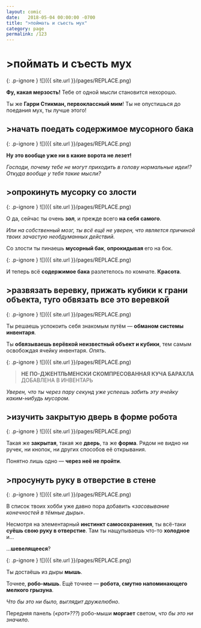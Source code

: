 ```yaml
---
layout: comic
date:   2018-05-04 00:00:00 -0700
title: ">поймать и съесть мух"
category: page
permalink: /123
---
```

# >поймать и съесть мух

{: .p-ignore }
![]({{ site.url }}/pages/REPLACE.png)

<strong>Фу, какая мерзость!</strong> Тебе от одной мысли становится нехорошо.

Ты же <strong>Гарри Стикман, первоклассный мим</strong>! Ты не опустишься до поедания мух, ты лучше этого!

## >начать поедать содержимое мусорного бака

{: .p-ignore }
![]({{ site.url }}/pages/REPLACE.png)

<strong>Ну это вообще уже ни в какие ворота не лезет!</strong>

<em>Господи, почему тебе не могут приходить в голову нормальные идеи!? Откуда вообще у тебя такие мысли?</em>

## >опрокинуть мусорку со злости

{: .p-ignore }
![]({{ site.url }}/pages/REPLACE.png)

О да, сейчас ты очень <strong>зол</strong>, и прежде всего <strong>на себя самого</strong>. 

<em>Или на собственный мозг, ты всё ещё не уверен, что является причиной твоих зачастую необдуманных действий.</em>

Со злости ты пинаешь <strong>мусорный бак</strong>, <strong>опрокидывая </strong>его на бок.

{: .p-ignore }
![]({{ site.url }}/pages/REPLACE.png)

И теперь всё <strong>содержимое бака</strong> разлетелось по комнате. <strong>Красота</strong>.

## >развязать веревку, прижать кубики к грани объекта, туго обвязать все это веревкой

{: .p-ignore }
![]({{ site.url }}/pages/REPLACE.png)

Ты решаешь успокоить себя знакомым путём — <strong>обманом системы инвентаря</strong>.

Ты <strong>обвязываешь верёвкой неизвестный объект и кубики</strong>, тем самым освобождая ячейку инвентаря. <em>Опять</em>.

{: .p-ignore }
![]({{ site.url }}/pages/REPLACE.png)

<blockquote><strong>НЕ ПО-ДЖЕНТЛЬМЕНСКИ СКОМПРЕСОВАННАЯ КУЧА БАРАХЛА </strong>ДОБАВЛЕНА В ИНВЕНТАРЬ</blockquote>

<em>Уверен, что ты через пару секунд уже успеешь забить эту ячейку каким-нибудь мусором.</em>

## >изучить закрытую дверь в форме робота

{: .p-ignore }
![]({{ site.url }}/pages/REPLACE.png)

Такая же <strong>закрытая</strong>, такая же <strong>дверь</strong>, та же <strong>форма</strong>. Рядом не видно ни ручек, ни кнопок, ни других способов её открывания.

Понятно лишь одно — <strong>через неё не пройти</strong>.

## >просунуть руку в отверстие в стене

{: .p-ignore }
![]({{ site.url }}/pages/REPLACE.png)

В список твоих хобби уже давно пора добавить «<em>засовывание конечностей в тёмные дыры</em>». 

Несмотря на элементарный <strong>инстинкт самосохранения</strong>, ты всё-таки <strong>суёшь свою руку в отверстие</strong>. Там ты нащупываешь что-то <strong>холодное </strong>и…

…<strong>шевелящееся</strong>?

{: .p-ignore }
![]({{ site.url }}/pages/REPLACE.png)

Ты достаёшь из дыры <strong>мышь</strong>. 

Точнее, <strong>робо-мышь</strong>. Ещё точнее — <strong>робота, смутно напоминающего мелкого грызуна</strong>.

<em>Что бы это ни было, выглядит дружелюбно</em>. 

Передняя панель (<em>«рот»???</em>) робо-мыши <strong>моргает</strong> светом, <em>что бы это ни значило</em>.
